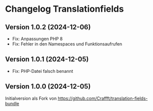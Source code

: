 # Changelog Translationfields

## Version 1.0.2 (2024-12-06)

* Fix: Anpassungen PHP 8
* Fix: Fehler in den Namespaces und Funktionsaufrufen

## Version 1.0.1 (2024-12-05)

* Fix: PHP-Datei falsch benannt

## Version 1.0.0 (2024-12-05)

Initialversion als Fork von https://github.com/Craffft/translation-fields-bundle
